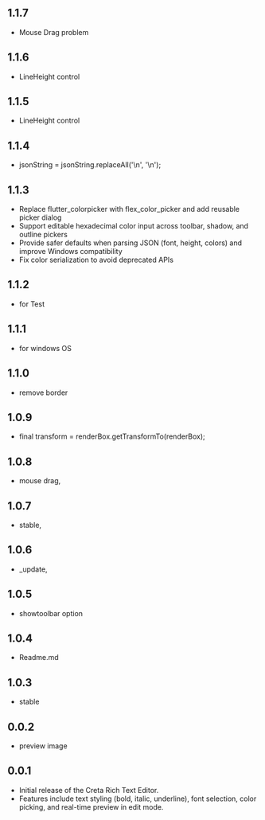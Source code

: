 ## 1.1.7
* Mouse Drag problem

## 1.1.6
* LineHeight control

## 1.1.5
* LineHeight control

## 1.1.4
* jsonString = jsonString.replaceAll('\n', '\\n');

## 1.1.3
* Replace flutter_colorpicker with flex_color_picker and add reusable picker dialog
* Support editable hexadecimal color input across toolbar, shadow, and outline pickers
* Provide safer defaults when parsing JSON (font, height, colors) and improve Windows compatibility
* Fix color serialization to avoid deprecated APIs

## 1.1.2
* for Test
## 1.1.1
* for windows OS
## 1.1.0
* remove border
## 1.0.9
* final transform = renderBox.getTransformTo(renderBox);
## 1.0.8
* mouse drag, 
## 1.0.7
* stable, 
## 1.0.6
* _update, 
## 1.0.5
* showtoolbar option
## 1.0.4
* Readme.md
## 1.0.3
* stable
## 0.0.2
* preview image
## 0.0.1
* Initial release of the Creta Rich Text Editor.
* Features include text styling (bold, italic, underline), font selection, color picking, and real-time preview in edit mode. 